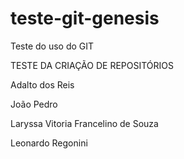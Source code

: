 # teste-git-genesis
Teste do uso do GIT

TESTE DA CRIAÇÃO DE REPOSITÓRIOS

Adalto dos Reis

João Pedro

Laryssa Vitoria Francelino de Souza

Leonardo Regonini